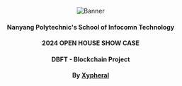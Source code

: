 <p align="center">
  <img src="https://encrypted-tbn0.gstatic.com/images?q=tbn:ANd9GcTmPqTE7YCKOVV9j9CO4kAKezzZmOgCkSVnJ8uewomjNX-VyFgALYz-EuMuTuYcbHiGnw&usqp=CAU" alt="Banner">
</p>
<h4 align="center">Nanyang Polytechnic's School of Infocomn Technology</h4>
<h4 align="center">2024 OPEN HOUSE SHOW CASE</h4>
<h4 align="center">DBFT - Blockchain Project</h4>
<h4 align="center">By
  <a href="https://github.com/xypheral">Xypheral</a>
</h4>
